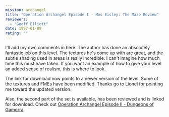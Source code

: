 ```yaml
---
mission: archangel
title: "Operation Archangel Episode I - Mos Eisley: The Maze Review"
reviewers: 
  - "Geoff Elliott"
date: 1997-01-09
rating: ""
---
```


I'll add my own comments in here. The author has done an absolutely fantastic job on this level. The textures he's come up with are great, and the subtle shading used in areas is really incredible. I can't imagine how much time this must have taken. If you want an example of how to give your level an added sense of realism, this is where to look.

The link for download now points to a newer version of the level. Some of the textures and FMEs have been modified. Thanks go to Lionel for pointing me toward the updated version.

Also, the second part of the set is available, has been reviewed and is linked for download. Check out [Operation Archangel Episode II - Dungeons of Gamorra](/missions/archang2).